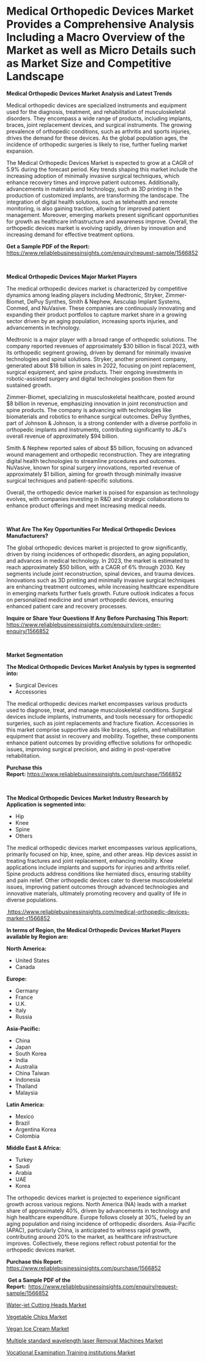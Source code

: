 <p><h1>Medical Orthopedic Devices Market Provides a Comprehensive Analysis Including a Macro Overview of the Market as well as Micro Details such as Market Size and Competitive Landscape</h1></p><p><strong>Medical Orthopedic Devices Market Analysis and Latest Trends</strong></p>
<p><p>Medical orthopedic devices are specialized instruments and equipment used for the diagnosis, treatment, and rehabilitation of musculoskeletal disorders. They encompass a wide range of products, including implants, braces, joint replacement devices, and surgical instruments. The growing prevalence of orthopedic conditions, such as arthritis and sports injuries, drives the demand for these devices. As the global population ages, the incidence of orthopedic surgeries is likely to rise, further fueling market expansion.</p><p>The Medical Orthopedic Devices Market is expected to grow at a CAGR of 5.9% during the forecast period. Key trends shaping this market include the increasing adoption of minimally invasive surgical techniques, which enhance recovery times and improve patient outcomes. Additionally, advancements in materials and technology, such as 3D printing in the production of customized implants, are transforming the landscape. The integration of digital health solutions, such as telehealth and remote monitoring, is also gaining traction, allowing for improved patient management. Moreover, emerging markets present significant opportunities for growth as healthcare infrastructure and awareness improve. Overall, the orthopedic devices market is evolving rapidly, driven by innovation and increasing demand for effective treatment options.</p></p>
<p><strong>Get a Sample PDF of the Report:&nbsp;</strong> <a href="https://www.reliablebusinessinsights.com/enquiry/request-sample/1566852">https://www.reliablebusinessinsights.com/enquiry/request-sample/1566852</a></p>
<p>&nbsp;</p>
<p><strong>Medical Orthopedic Devices Major Market Players</strong></p>
<p><p>The medical orthopedic devices market is characterized by competitive dynamics among leading players including Medtronic, Stryker, Zimmer-Biomet, DePuy Synthes, Smith & Nephew, Aesculap Implant Systems, Conmed, and NuVasive. These companies are continuously innovating and expanding their product portfolios to capture market share in a growing sector driven by an aging population, increasing sports injuries, and advancements in technology.</p><p>Medtronic is a major player with a broad range of orthopedic solutions. The company reported revenues of approximately $30 billion in fiscal 2023, with its orthopedic segment growing, driven by demand for minimally invasive technologies and spinal solutions. Stryker, another prominent company, generated about $18 billion in sales in 2022, focusing on joint replacement, surgical equipment, and spine products. Their ongoing investments in robotic-assisted surgery and digital technologies position them for sustained growth.</p><p>Zimmer-Biomet, specializing in musculoskeletal healthcare, posted around $8 billion in revenue, emphasizing innovation in joint reconstruction and spine products. The company is advancing with technologies like biomaterials and robotics to enhance surgical outcomes. DePuy Synthes, part of Johnson & Johnson, is a strong contender with a diverse portfolio in orthopedic implants and instruments, contributing significantly to J&J's overall revenue of approximately $94 billion.</p><p>Smith & Nephew reported sales of about $5 billion, focusing on advanced wound management and orthopedic reconstruction. They are integrating digital health technologies to streamline procedures and outcomes. NuVasive, known for spinal surgery innovations, reported revenue of approximately $1 billion, aiming for growth through minimally invasive surgical techniques and patient-specific solutions.</p><p>Overall, the orthopedic device market is poised for expansion as technology evolves, with companies investing in R&D and strategic collaborations to enhance product offerings and meet increasing medical needs.</p></p>
<p>&nbsp;</p>
<p><strong>What Are The Key Opportunities For Medical Orthopedic Devices Manufacturers?</strong></p>
<p><p>The global orthopedic devices market is projected to grow significantly, driven by rising incidences of orthopedic disorders, an aging population, and advances in medical technology. In 2023, the market is estimated to reach approximately $50 billion, with a CAGR of 6% through 2030. Key segments include joint reconstruction, spinal devices, and trauma devices. Innovations such as 3D printing and minimally invasive surgical techniques are enhancing treatment outcomes, while increasing healthcare expenditure in emerging markets further fuels growth. Future outlook indicates a focus on personalized medicine and smart orthopedic devices, ensuring enhanced patient care and recovery processes.</p></p>
<p><strong>Inquire or Share Your Questions If Any Before Purchasing This Report:</strong> <a href="https://www.reliablebusinessinsights.com/enquiry/pre-order-enquiry/1566852">https://www.reliablebusinessinsights.com/enquiry/pre-order-enquiry/1566852</a></p>
<p>&nbsp;</p>
<p><strong>Market Segmentation</strong></p>
<p><strong>The Medical Orthopedic Devices Market Analysis by types is segmented into:</strong></p>
<p><ul><li>Surgical Devices</li><li>Accessories</li></ul></p>
<p><p>The medical orthopedic devices market encompasses various products used to diagnose, treat, and manage musculoskeletal conditions. Surgical devices include implants, instruments, and tools necessary for orthopedic surgeries, such as joint replacements and fracture fixation. Accessories in this market comprise supportive aids like braces, splints, and rehabilitation equipment that assist in recovery and mobility. Together, these components enhance patient outcomes by providing effective solutions for orthopedic issues, improving surgical precision, and aiding in post-operative rehabilitation.</p></p>
<p><strong>Purchase this Report:&nbsp;</strong><a href="https://www.reliablebusinessinsights.com/purchase/1566852">https://www.reliablebusinessinsights.com/purchase/1566852</a></p>
<p>&nbsp;</p>
<p><strong>The Medical Orthopedic Devices Market Industry Research by Application is segmented into:</strong></p>
<p><ul><li>Hip</li><li>Knee</li><li>Spine</li><li>Others</li></ul></p>
<p><p>The medical orthopedic devices market encompasses various applications, primarily focused on hip, knee, spine, and other areas. Hip devices assist in treating fractures and joint replacement, enhancing mobility. Knee applications include implants and supports for injuries and arthritis relief. Spine products address conditions like herniated discs, ensuring stability and pain relief. Other orthopedic devices cater to diverse musculoskeletal issues, improving patient outcomes through advanced technologies and innovative materials, ultimately promoting recovery and quality of life in diverse populations.</p></p>
<p><a href="https://www.reliablebusinessinsights.com/medical-orthopedic-devices-market-r1566852">&nbsp;https://www.reliablebusinessinsights.com/medical-orthopedic-devices-market-r1566852</a></p>
<p><strong>In terms of Region, the Medical Orthopedic Devices Market Players available by Region are:</strong></p>
<p>
    <p> <strong> North America: </strong>
        <ul>
            <li>United States</li>
            <li>Canada</li>
        </ul>
        </p> 
    <p> <strong> Europe: </strong>
        <ul>
            <li>Germany</li>
            <li>France</li>
            <li>U.K.</li>
            <li>Italy</li>
            <li>Russia</li>
        </ul>
        </p> 
    <p> <strong> Asia-Pacific: </strong>
        <ul>
            <li>China</li>
            <li>Japan</li>
            <li>South Korea</li>
            <li>India</li>
            <li>Australia</li>
            <li>China Taiwan</li>
            <li>Indonesia</li>
            <li>Thailand</li>
            <li>Malaysia</li>
        </ul>
        </p> 
    <p> <strong> Latin America: </strong>
        <ul>
            <li>Mexico</li>
            <li>Brazil</li>
            <li>Argentina Korea</li>
            <li>Colombia</li>
        </ul>
        </p> 
    <p> <strong> Middle East & Africa: </strong>
        <ul>
            <li>Turkey</li>
            <li>Saudi</li>
            <li>Arabia</li>
            <li>UAE</li>
            <li>Korea</li>
        </ul>
    </p>
    </p>
<p><p>The orthopedic devices market is projected to experience significant growth across various regions. North America (NA) leads with a market share of approximately 40%, driven by advancements in technology and high healthcare expenditure. Europe follows closely at 30%, fueled by an aging population and rising incidence of orthopedic disorders. Asia-Pacific (APAC), particularly China, is anticipated to witness rapid growth, contributing around 20% to the market, as healthcare infrastructure improves. Collectively, these regions reflect robust potential for the orthopedic devices market.</p></p>
<p><strong>Purchase this Report: </strong><a href="https://www.reliablebusinessinsights.com/purchase/1566852">https://www.reliablebusinessinsights.com/purchase/1566852</a></p>
<p>&nbsp;<strong>Get a Sample PDF of the Report:&nbsp;&nbsp;</strong><a href="https://www.reliablebusinessinsights.com/enquiry/request-sample/1566852">https://www.reliablebusinessinsights.com/enquiry/request-sample/1566852</a></p>
<p><strong></strong></p>
<p><p><a href="https://issuu.com/reportprime-2/docs/water-jet-cutting-heads-market-size_b1b50a5618c855">Water-jet Cutting Heads Market</a></p><p><a href="https://www.linkedin.com/pulse/insights-vegetable-chips-market-players-size-geographical-86vre">Vegetable Chips Market</a></p><p><a href="https://www.linkedin.com/pulse/role-vegan-ice-cream-market-applications-supermarketdepartmental-lg1qe">Vegan Ice Cream Market</a></p><p><a href="https://medium.com/@anggakarna133_49525/multiple-standard-wavelength-laser-removal-machines-market-2024-2031-industry-insights-and-9d46cebd02f3?postPublishedType=repub">Multiple standard wavelength laser Removal Machines Market</a></p><p><a href="https://issuu.com/reportprime-2/docs/vocational-examination-training-ins_b18b1cd04f9901">Vocational Examination Training institutions Market</a></p></p>